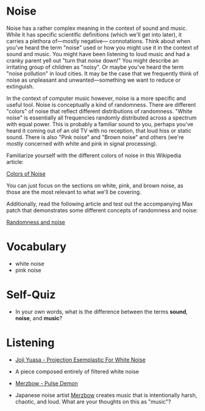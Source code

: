Noise
=====

Noise has a rather complex meaning in the context of sound and music. While it has specific scientific definitions (which we'll get into later), it carries a plethora of––mostly negative–– connotations. Think about when you've heard the term "noise" used or how you might use it in the context of sound and music. You might have been listening to loud music and had a cranky parent yell out "turn that *noise* down!" You might describe an irritating group of children as "noisy". Or maybe you've heard the term "noise pollution" in loud cities. It may be the case that we frequently think of noise as unpleasant and unwanted––something we want to reduce or extinguish.

In the context of computer music however, noise is a more specific and useful tool. Noise is conceptually a kind of randomness. There are different "colors" of noise that reflect different distributions of randomness. "White noise" is essentially all frequencies randomly distributed across a spectrum with equal power. This is probably a familiar sound to you, perhaps you've heard it coming out of an old TV with no reception, that loud hiss or static sound. There is also "Pink noise" and "Brown noise" and others (we're mostly concerned with white and pink in signal processing).

Familiarize yourself with the different colors of noise in this Wikipedia article:

[Colors of Noise](https://en.wikipedia.org/wiki/Colors_of_noise)

You can just focus on the sections on white, pink, and brown noise, as those are the most relevant to what we'll be covering.

Additionally, read the following article and test out the accompanying Max patch that demonstrates some different concepts of randomness and noise:

[Randomness and noise](https://algocomp.blogspot.com/2008/09/randomness-and-noise.html)

Vocabulary
==========
- white noise
- pink noise

Self-Quiz
=========
- In your own words, what is the difference between the terms **sound**, **noise**, and **music**?

Listening
=========
- [Joji Yuasa - Projection Esemplastic For White Noise](https://www.youtube.com/watch?v=nrwXC4nLtiU)
 - A piece composed entirely of filtered white noise

- [Merzbow - Pulse Demon](https://www.youtube.com/watch?v=AguPH0XBxdw)
 - Japanese noise artist [Merzbow](https://en.wikipedia.org/wiki/Merzbow) creates music that is intentionally harsh, chaotic, and loud. What are your thoughts on this as "music"?  
